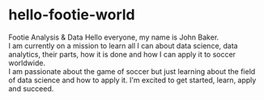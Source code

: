 # hello-footie-world
Footie Analysis &amp; Data
Hello everyone, my name is John Baker.  
I am currently on a mission to learn all I can about data science, data analytics, their parts, how it is done and how I can apply it to soccer worldwide.  
I am passionate about the game of soccer but just learning about the field of data science and how to apply it.  I'm excited to get started, learn, apply and succeed.  
